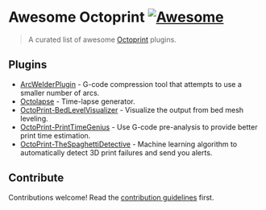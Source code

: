 # Awesome Octoprint [![Awesome](https://awesome.re/badge.svg)](https://awesome.re)

> A curated list of awesome [Octoprint](https://github.com/OctoPrint/OctoPrint) plugins.

## Plugins

- [ArcWelderPlugin](https://github.com/FormerLurker/ArcWelderPlugin) - G-code compression tool that attempts to use a smaller number of arcs.
- [Octolapse](https://github.com/FormerLurker/Octolapse/) - Time-lapse generator.
- [OctoPrint-BedLevelVisualizer](https://github.com/jneilliii/OctoPrint-BedLevelVisualizer) - Visualize the output from bed mesh leveling.
- [OctoPrint-PrintTimeGenius](https://github.com/eyal0/OctoPrint-PrintTimeGenius) - Use G-code pre-analysis to provide better print time estimation.
- [OctoPrint-TheSpaghettiDetective](https://github.com/TheSpaghettiDetective/OctoPrint-TheSpaghettiDetective) - Machine learning algorithm to automatically detect 3D print failures and send you alerts.

## Contribute

Contributions welcome! Read the [contribution guidelines](contributing.md) first.
